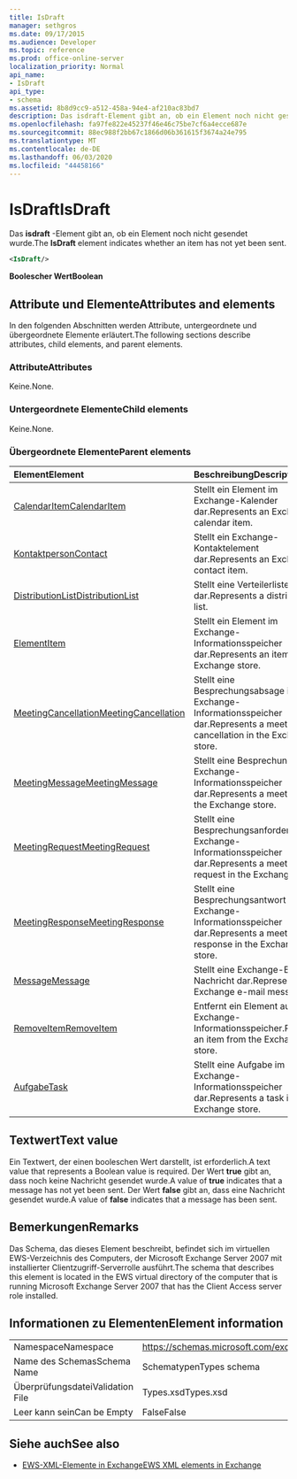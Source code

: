 ```yaml
---
title: IsDraft
manager: sethgros
ms.date: 09/17/2015
ms.audience: Developer
ms.topic: reference
ms.prod: office-online-server
localization_priority: Normal
api_name:
- IsDraft
api_type:
- schema
ms.assetid: 8b8d9cc9-a512-458a-94e4-af210ac83bd7
description: Das isdraft-Element gibt an, ob ein Element noch nicht gesendet wurde.
ms.openlocfilehash: fa97fe822e45237f46e46c75be7cf6a4ecce687e
ms.sourcegitcommit: 88ec988f2bb67c1866d06b361615f3674a24e795
ms.translationtype: MT
ms.contentlocale: de-DE
ms.lasthandoff: 06/03/2020
ms.locfileid: "44458166"
---
```

# <a name="isdraft"></a><span data-ttu-id="33f73-103">IsDraft</span><span class="sxs-lookup"><span data-stu-id="33f73-103">IsDraft</span></span>

<span data-ttu-id="33f73-104">Das **isdraft** -Element gibt an, ob ein Element noch nicht gesendet wurde.</span><span class="sxs-lookup"><span data-stu-id="33f73-104">The **IsDraft** element indicates whether an item has not yet been sent.</span></span> 
  
```xml
<IsDraft/>
```

 <span data-ttu-id="33f73-105">**Boolescher Wert**</span><span class="sxs-lookup"><span data-stu-id="33f73-105">**Boolean**</span></span>
## <a name="attributes-and-elements"></a><span data-ttu-id="33f73-106">Attribute und Elemente</span><span class="sxs-lookup"><span data-stu-id="33f73-106">Attributes and elements</span></span>

<span data-ttu-id="33f73-107">In den folgenden Abschnitten werden Attribute, untergeordnete und übergeordnete Elemente erläutert.</span><span class="sxs-lookup"><span data-stu-id="33f73-107">The following sections describe attributes, child elements, and parent elements.</span></span>
  
### <a name="attributes"></a><span data-ttu-id="33f73-108">Attribute</span><span class="sxs-lookup"><span data-stu-id="33f73-108">Attributes</span></span>

<span data-ttu-id="33f73-109">Keine.</span><span class="sxs-lookup"><span data-stu-id="33f73-109">None.</span></span>
  
### <a name="child-elements"></a><span data-ttu-id="33f73-110">Untergeordnete Elemente</span><span class="sxs-lookup"><span data-stu-id="33f73-110">Child elements</span></span>

<span data-ttu-id="33f73-111">Keine.</span><span class="sxs-lookup"><span data-stu-id="33f73-111">None.</span></span>
  
### <a name="parent-elements"></a><span data-ttu-id="33f73-112">Übergeordnete Elemente</span><span class="sxs-lookup"><span data-stu-id="33f73-112">Parent elements</span></span>

|<span data-ttu-id="33f73-113">**Element**</span><span class="sxs-lookup"><span data-stu-id="33f73-113">**Element**</span></span>|<span data-ttu-id="33f73-114">**Beschreibung**</span><span class="sxs-lookup"><span data-stu-id="33f73-114">**Description**</span></span>|
|:-----|:-----|
|[<span data-ttu-id="33f73-115">CalendarItem</span><span class="sxs-lookup"><span data-stu-id="33f73-115">CalendarItem</span></span>](calendaritem.md) <br/> |<span data-ttu-id="33f73-116">Stellt ein Element im Exchange-Kalender dar.</span><span class="sxs-lookup"><span data-stu-id="33f73-116">Represents an Exchange calendar item.</span></span>  <br/> |
|[<span data-ttu-id="33f73-117">Kontaktperson</span><span class="sxs-lookup"><span data-stu-id="33f73-117">Contact</span></span>](contact.md) <br/> |<span data-ttu-id="33f73-118">Stellt ein Exchange-Kontaktelement dar.</span><span class="sxs-lookup"><span data-stu-id="33f73-118">Represents an Exchange contact item.</span></span>  <br/> |
|[<span data-ttu-id="33f73-119">DistributionList</span><span class="sxs-lookup"><span data-stu-id="33f73-119">DistributionList</span></span>](distributionlist.md) <br/> |<span data-ttu-id="33f73-120">Stellt eine Verteilerliste dar.</span><span class="sxs-lookup"><span data-stu-id="33f73-120">Represents a distribution list.</span></span>  <br/> |
|[<span data-ttu-id="33f73-121">Element</span><span class="sxs-lookup"><span data-stu-id="33f73-121">Item</span></span>](item.md) <br/> |<span data-ttu-id="33f73-122">Stellt ein Element im Exchange-Informationsspeicher dar.</span><span class="sxs-lookup"><span data-stu-id="33f73-122">Represents an item in the Exchange store.</span></span>  <br/> |
|[<span data-ttu-id="33f73-123">MeetingCancellation</span><span class="sxs-lookup"><span data-stu-id="33f73-123">MeetingCancellation</span></span>](meetingcancellation.md) <br/> |<span data-ttu-id="33f73-124">Stellt eine Besprechungsabsage im Exchange-Informationsspeicher dar.</span><span class="sxs-lookup"><span data-stu-id="33f73-124">Represents a meeting cancellation in the Exchange store.</span></span>  <br/> |
|[<span data-ttu-id="33f73-125">MeetingMessage</span><span class="sxs-lookup"><span data-stu-id="33f73-125">MeetingMessage</span></span>](meetingmessage.md) <br/> |<span data-ttu-id="33f73-126">Stellt eine Besprechung im Exchange-Informationsspeicher dar.</span><span class="sxs-lookup"><span data-stu-id="33f73-126">Represents a meeting in the Exchange store.</span></span>  <br/> |
|[<span data-ttu-id="33f73-127">MeetingRequest</span><span class="sxs-lookup"><span data-stu-id="33f73-127">MeetingRequest</span></span>](meetingrequest.md) <br/> |<span data-ttu-id="33f73-128">Stellt eine Besprechungsanforderung im Exchange-Informationsspeicher dar.</span><span class="sxs-lookup"><span data-stu-id="33f73-128">Represents a meeting request in the Exchange store.</span></span>  <br/> |
|[<span data-ttu-id="33f73-129">MeetingResponse</span><span class="sxs-lookup"><span data-stu-id="33f73-129">MeetingResponse</span></span>](meetingresponse.md) <br/> |<span data-ttu-id="33f73-130">Stellt eine Besprechungsantwort im Exchange-Informationsspeicher dar.</span><span class="sxs-lookup"><span data-stu-id="33f73-130">Represents a meeting response in the Exchange store.</span></span>  <br/> |
|[<span data-ttu-id="33f73-131">Message</span><span class="sxs-lookup"><span data-stu-id="33f73-131">Message</span></span>](message-ex15websvcsotherref.md) <br/> |<span data-ttu-id="33f73-132">Stellt eine Exchange-E-Mail-Nachricht dar.</span><span class="sxs-lookup"><span data-stu-id="33f73-132">Represents an Exchange e-mail message.</span></span>  <br/> |
|[<span data-ttu-id="33f73-133">RemoveItem</span><span class="sxs-lookup"><span data-stu-id="33f73-133">RemoveItem</span></span>](removeitem.md) <br/> |<span data-ttu-id="33f73-134">Entfernt ein Element aus dem Exchange-Informationsspeicher.</span><span class="sxs-lookup"><span data-stu-id="33f73-134">Removes an item from the Exchange store.</span></span>  <br/> |
|[<span data-ttu-id="33f73-135">Aufgabe</span><span class="sxs-lookup"><span data-stu-id="33f73-135">Task</span></span>](task.md) <br/> |<span data-ttu-id="33f73-136">Stellt eine Aufgabe im Exchange-Informationsspeicher dar.</span><span class="sxs-lookup"><span data-stu-id="33f73-136">Represents a task in the Exchange store.</span></span>  <br/> |
   
## <a name="text-value"></a><span data-ttu-id="33f73-137">Textwert</span><span class="sxs-lookup"><span data-stu-id="33f73-137">Text value</span></span>

<span data-ttu-id="33f73-138">Ein Textwert, der einen booleschen Wert darstellt, ist erforderlich.</span><span class="sxs-lookup"><span data-stu-id="33f73-138">A text value that represents a Boolean value is required.</span></span> <span data-ttu-id="33f73-139">Der Wert **true** gibt an, dass noch keine Nachricht gesendet wurde.</span><span class="sxs-lookup"><span data-stu-id="33f73-139">A value of **true** indicates that a message has not yet been sent.</span></span> <span data-ttu-id="33f73-140">Der Wert **false** gibt an, dass eine Nachricht gesendet wurde.</span><span class="sxs-lookup"><span data-stu-id="33f73-140">A value of **false** indicates that a message has been sent.</span></span> 
  
## <a name="remarks"></a><span data-ttu-id="33f73-141">Bemerkungen</span><span class="sxs-lookup"><span data-stu-id="33f73-141">Remarks</span></span>

<span data-ttu-id="33f73-142">Das Schema, das dieses Element beschreibt, befindet sich im virtuellen EWS-Verzeichnis des Computers, der Microsoft Exchange Server 2007 mit installierter Clientzugriff-Serverrolle ausführt.</span><span class="sxs-lookup"><span data-stu-id="33f73-142">The schema that describes this element is located in the EWS virtual directory of the computer that is running Microsoft Exchange Server 2007 that has the Client Access server role installed.</span></span>
  
## <a name="element-information"></a><span data-ttu-id="33f73-143">Informationen zu Elementen</span><span class="sxs-lookup"><span data-stu-id="33f73-143">Element information</span></span>

|||
|:-----|:-----|
|<span data-ttu-id="33f73-144">Namespace</span><span class="sxs-lookup"><span data-stu-id="33f73-144">Namespace</span></span>  <br/> |https://schemas.microsoft.com/exchange/services/2006/types  <br/> |
|<span data-ttu-id="33f73-145">Name des Schemas</span><span class="sxs-lookup"><span data-stu-id="33f73-145">Schema Name</span></span>  <br/> |<span data-ttu-id="33f73-146">Schematypen</span><span class="sxs-lookup"><span data-stu-id="33f73-146">Types schema</span></span>  <br/> |
|<span data-ttu-id="33f73-147">Überprüfungsdatei</span><span class="sxs-lookup"><span data-stu-id="33f73-147">Validation File</span></span>  <br/> |<span data-ttu-id="33f73-148">Types.xsd</span><span class="sxs-lookup"><span data-stu-id="33f73-148">Types.xsd</span></span>  <br/> |
|<span data-ttu-id="33f73-149">Leer kann sein</span><span class="sxs-lookup"><span data-stu-id="33f73-149">Can be Empty</span></span>  <br/> |<span data-ttu-id="33f73-150">False</span><span class="sxs-lookup"><span data-stu-id="33f73-150">False</span></span>  <br/> |
   
## <a name="see-also"></a><span data-ttu-id="33f73-151">Siehe auch</span><span class="sxs-lookup"><span data-stu-id="33f73-151">See also</span></span>



- [<span data-ttu-id="33f73-152">EWS-XML-Elemente in Exchange</span><span class="sxs-lookup"><span data-stu-id="33f73-152">EWS XML elements in Exchange</span></span>](ews-xml-elements-in-exchange.md)

